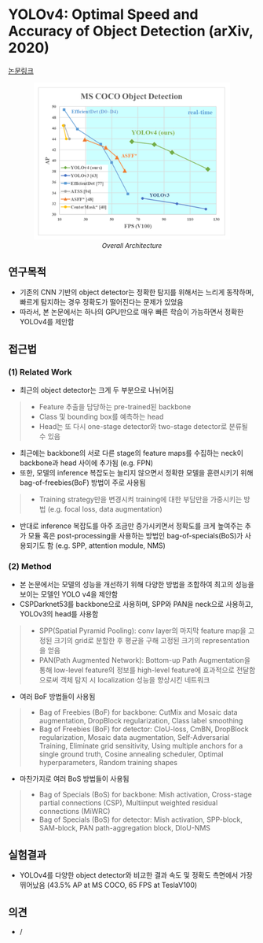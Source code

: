 # YOLOv4: Optimal Speed and Accuracy of Object Detection (arXiv, 2020)

[논문링크](https://arxiv.org/abs/2004.10934)

<p align="center">
    <img width="400" alt='fig1' src="./img/02_19_01.png?raw=true"></br>
    <em><font size=2>Overall Architecture</font></em>
</p>

## 연구목적
- 기존의 CNN 기반의 object detector는 정확한 탐지를 위해서는 느리게 동작하며, 빠르게 탐지하는 경우 정확도가 떨어진다는 문제가 있었음
- 따라서, 본 논문에서는 하나의 GPU만으로 매우 빠른 학습이 가능하면서 정확한 YOLOv4를 제안함

## 접근법
### (1) Related Work
- 최근의 object detector는 크게 두 부분으로 나뉘어짐
> - Feature 추출을 담당하는 pre-trained된 backbone
> - Class 및 bounding box를 예측하는 head
> - Head는 또 다시 one-stage detector와 two-stage detector로 분류될 수 있음
- 최근에는 backbone의 서로 다른 stage의 feature maps를 수집하는 neck이 backbone과 head 사이에 추가됨 (e.g. FPN)
- 또한, 모델의 inference 복잡도는 늘리지 않으면서 정확한 모델을 훈련시키기 위해 bag-of-freebies(BoF) 방법이 주로 사용됨
> - Training strategy만을 변경시켜 training에 대한 부담만을 가중시키는 방법 (e.g. focal loss, data augmentation)
- 반대로 inference 복잡도를 아주 조금만 증가시키면서 정확도를 크게 높여주는 추가 모듈 혹은 post-processing을 사용하는 방법인 bag-of-specials(BoS)가 사용되기도 함 (e.g. SPP, attention module, NMS)
### (2) Method
- 본 논문에서는 모델의 성능을 개선하기 위해 다양한 방법을 조합하여 최고의 성능을 보이는 모델인 YOLO v4을 제안함
- CSPDarknet53를 backbone으로 사용하며, SPP와 PAN을 neck으로 사용하고, YOLOv3의 head를 사용함
> - SPP(Spatial Pyramid Pooling): conv layer의 마지막 feature map을 고정된 크기의 grid로 분할한 후 평균을 구해 고정된 크기의 representation을 얻음
> - PAN(Path Augmented Network): Bottom-up Path Augmentation을 통해 low-level feature의 정보를 high-level feature에 효과적으로 전달함으로써 객체 탐지 시 localization 성능을 향상시킨 네트워크
- 여러 BoF 방법들이 사용됨
> - Bag of Freebies (BoF) for backbone: CutMix and Mosaic data augmentation, DropBlock regularization, Class label smoothing
> - Bag of Freebies (BoF) for detector: CIoU-loss, CmBN, DropBlock regularization, Mosaic data augmentation, Self-Adversarial Training, Eliminate grid sensitivity, Using multiple anchors for a single ground truth, Cosine annealing scheduler, Optimal hyperparameters, Random training shapes
- 마찬가지로 여러 BoS 방법들이 사용됨
> - Bag of Specials (BoS) for backbone: Mish activation, Cross-stage partial connections (CSP), Multiinput weighted residual connections (MiWRC)
> - Bag of Specials (BoS) for detector: Mish activation, SPP-block, SAM-block, PAN path-aggregation block, DIoU-NMS

## 실험결과
- YOLOv4를 다양한 object detector와 비교한 결과 속도 및 정확도 측면에서 가장 뛰어났음 (43.5% AP at MS COCO, 65 FPS at TeslaV100)

## 의견
- /